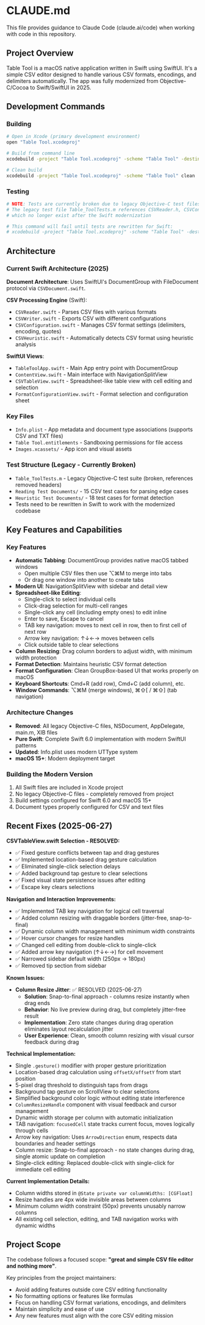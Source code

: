 # CLAUDE.md

This file provides guidance to Claude Code (claude.ai/code) when working with code in this repository.

## Project Overview

Table Tool is a macOS native application written in Swift using SwiftUI. It's a simple CSV editor designed to handle various CSV formats, encodings, and delimiters automatically. The app was fully modernized from Objective-C/Cocoa to Swift/SwiftUI in 2025.

## Development Commands

### Building
```bash
# Open in Xcode (primary development environment)
open "Table Tool.xcodeproj"

# Build from command line
xcodebuild -project "Table Tool.xcodeproj" -scheme "Table Tool" -destination "platform=macOS" build

# Clean build
xcodebuild -project "Table Tool.xcodeproj" -scheme "Table Tool" clean
```

### Testing
```bash
# NOTE: Tests are currently broken due to legacy Objective-C test files referencing removed headers
# The legacy test file Table_ToolTests.m references CSVReader.h, CSVConfiguration.h, CSVHeuristic.h 
# which no longer exist after the Swift modernization

# This command will fail until tests are rewritten for Swift:
# xcodebuild -project "Table Tool.xcodeproj" -scheme "Table Tool" -destination "platform=macOS" test
```

## Architecture

### Current Swift Architecture (2025)

**Document Architecture**: Uses SwiftUI's DocumentGroup with FileDocument protocol via `CSVDocument.swift`.

**CSV Processing Engine** (Swift):
- `CSVReader.swift` - Parses CSV files with various formats
- `CSVWriter.swift` - Exports CSV with different configurations  
- `CSVConfiguration.swift` - Manages CSV format settings (delimiters, encoding, quotes)
- `CSVHeuristic.swift` - Automatically detects CSV format using heuristic analysis

**SwiftUI Views**:
- `TableToolApp.swift` - Main App entry point with DocumentGroup
- `ContentView.swift` - Main interface with NavigationSplitView
- `CSVTableView.swift` - Spreadsheet-like table view with cell editing and selection
- `FormatConfigurationView.swift` - Format selection and configuration sheet

### Key Files
- `Info.plist` - App metadata and document type associations (supports CSV and TXT files)
- `Table Tool.entitlements` - Sandboxing permissions for file access
- `Images.xcassets/` - App icon and visual assets

### Test Structure (Legacy - Currently Broken)
- `Table_ToolTests.m` - Legacy Objective-C test suite (broken, references removed headers)
- `Reading Test Documents/` - 15 CSV test cases for parsing edge cases
- `Heuristic Test Documents/` - 18 test cases for format detection
- Tests need to be rewritten in Swift to work with the modernized codebase

## Key Features and Capabilities

### Key Features
- **Automatic Tabbing**: DocumentGroup provides native macOS tabbed windows
  - Open multiple CSV files then use ⌥⌘M to merge into tabs
  - Or drag one window into another to create tabs
- **Modern UI**: NavigationSplitView with sidebar and detail view
- **Spreadsheet-like Editing**: 
  - Single-click to select individual cells
  - Click-drag selection for multi-cell ranges
  - Single-click any cell (including empty ones) to edit inline
  - Enter to save, Escape to cancel
  - TAB key navigation: moves to next cell in row, then to first cell of next row
  - Arrow key navigation: ↑↓←→ moves between cells
  - Click outside table to clear selections
- **Column Resizing**: Drag column borders to adjust width, with minimum width protection
- **Format Detection**: Maintains heuristic CSV format detection
- **Format Configuration**: Clean GroupBox-based UI that works properly on macOS
- **Keyboard Shortcuts**: Cmd+R (add row), Cmd+C (add column), etc.
- **Window Commands**: ⌥⌘M (merge windows), ⌘⇧[ / ⌘⇧] (tab navigation)

### Architecture Changes
- **Removed**: All legacy Objective-C files, NSDocument, AppDelegate, main.m, XIB files
- **Pure Swift**: Complete Swift 6.0 implementation with modern SwiftUI patterns
- **Updated**: Info.plist uses modern UTType system
- **macOS 15+**: Modern deployment target

### Building the Modern Version
1. All Swift files are included in Xcode project
2. No legacy Objective-C files - completely removed from project
3. Build settings configured for Swift 6.0 and macOS 15+
4. Document types properly configured for CSV and text files

## Recent Fixes (2025-06-27)

**CSVTableView.swift Selection - RESOLVED:**
- ✅ Fixed gesture conflicts between tap and drag gestures
- ✅ Implemented location-based drag gesture calculation
- ✅ Eliminated single-click selection delays
- ✅ Added background tap gesture to clear selections
- ✅ Fixed visual state persistence issues after editing
- ✅ Escape key clears selections

**Navigation and Interaction Improvements:**
- ✅ Implemented TAB key navigation for logical cell traversal
- ✅ Added column resizing with draggable borders (jitter-free, snap-to-final)
- ✅ Dynamic column width management with minimum width constraints
- ✅ Hover cursor changes for resize handles
- ✅ Changed cell editing from double-click to single-click
- ✅ Added arrow key navigation (↑↓←→) for cell movement
- ✅ Narrowed sidebar default width (250px → 180px)
- ✅ Removed tip section from sidebar

**Known Issues:**
- **Column Resize Jitter**: ✅ RESOLVED (2025-06-27)
  - **Solution**: Snap-to-final approach - columns resize instantly when drag ends
  - **Behavior**: No live preview during drag, but completely jitter-free result
  - **Implementation**: Zero state changes during drag operation eliminates layout recalculation jitter
  - **User Experience**: Clean, smooth column resizing with visual cursor feedback during drag

**Technical Implementation:**
- Single `.gesture()` modifier with proper gesture prioritization
- Location-based drag calculation using `offsetX/offsetY` from start position
- 5-pixel drag threshold to distinguish taps from drags
- Background tap gesture on ScrollView to clear selections
- Simplified background color logic without editing state interference
- `ColumnResizeHandle` component with visual feedback and cursor management
- Dynamic width storage per column with automatic initialization
- TAB navigation: `focusedCell` state tracks current focus, moves logically through cells
- Arrow key navigation: Uses `ArrowDirection` enum, respects data boundaries and header settings
- Column resize: Snap-to-final approach - no state changes during drag, single atomic update on completion
- Single-click editing: Replaced double-click with single-click for immediate cell editing

**Current Implementation Details:**
- Column widths stored in `@State private var columnWidths: [CGFloat]`
- Resize handles are 4px wide invisible areas between columns
- Minimum column width constraint (50px) prevents unusably narrow columns
- All existing cell selection, editing, and TAB navigation works with dynamic widths

## Project Scope

The codebase follows a focused scope: **"great and simple CSV file editor and nothing more"**. 

Key principles from the project maintainers:
- Avoid adding features outside core CSV editing functionality
- No formatting options or features like formulas
- Focus on handling CSV format variations, encodings, and delimiters
- Maintain simplicity and ease of use
- Any new features must align with the core CSV editing mission